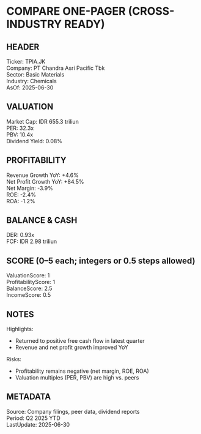 # COMPARE ONE-PAGER (CROSS-INDUSTRY READY)

## HEADER
Ticker: TPIA.JK  
Company: PT Chandra Asri Pacific Tbk  
Sector: Basic Materials  
Industry: Chemicals  
AsOf: 2025-06-30

## VALUATION
Market Cap: IDR 655.3 triliun  
PER: 32.3x  
PBV: 10.4x  
Dividend Yield: 0.08%

## PROFITABILITY
Revenue Growth YoY: +4.6%  
Net Profit Growth YoY: +84.5%  
Net Margin: -3.9%  
ROE: -2.4%  
ROA: -1.2%

## BALANCE & CASH
DER: 0.93x  
FCF: IDR 2.98 triliun

## SCORE (0–5 each; integers or 0.5 steps allowed)
ValuationScore: 1  
ProfitabilityScore: 1  
BalanceScore: 2.5  
IncomeScore: 0.5

## NOTES
Highlights:
- Returned to positive free cash flow in latest quarter
- Revenue and net profit growth improved YoY

Risks:
- Profitability remains negative (net margin, ROE, ROA)
- Valuation multiples (PER, PBV) are high vs. peers

## METADATA
Source: Company filings, peer data, dividend reports  
Period: Q2 2025 YTD  
LastUpdate: 2025-06-30